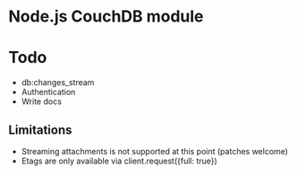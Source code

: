# Node.js CouchDB module

# Todo

* db:changes_stream
* Authentication
* Write docs

## Limitations

* Streaming attachments is not supported at this point (patches welcome)
* Etags are only available via client.request({full: true})